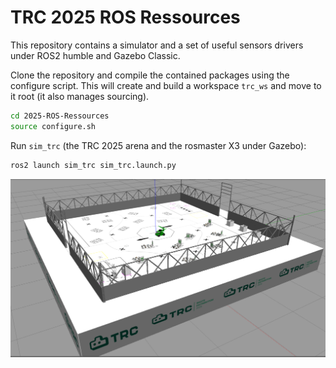 # TRC 2025 ROS Ressources

This repository contains a simulator and a set of useful sensors drivers under ROS2 humble and Gazebo Classic.

Clone the repository and compile the contained packages using the configure script.
This will create and build a workspace `trc_ws` and move to it root (it also manages sourcing).

```bash
cd 2025-ROS-Ressources
source configure.sh
```

Run `sim_trc` (the TRC 2025 arena and the rosmaster X3 under Gazebo):

```bash
ros2 launch sim_trc sim_trc.launch.py
```

![sim_trc](./assets/sim_trc_2025.png)
